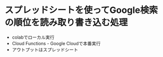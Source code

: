 # スプレッドシートを使ってGoogle検索の順位を読み取り書き込む処理
- colabでローカル実行
- Cloud Functions - Google Cloudで本番実行
- アウトプットはスプレッドシート